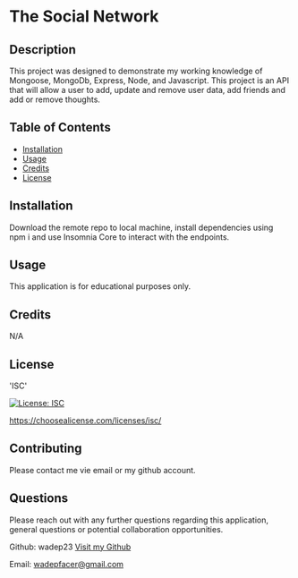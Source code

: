 # The Social Network
        
## Description
        
This project was designed to demonstrate my working knowledge of Mongoose, MongoDb, Express, Node, and Javascript. This project is an API that will allow a user to add, update and remove user data, add friends and add or remove thoughts.
        
## Table of Contents
        
* [Installation](#installation)
* [Usage](#usage)
* [Credits](#credits)
* [License](#license)
        
## Installation
        
Download the remote repo to local machine, install dependencies using npm i and use Insomnia Core to interact with the endpoints.
        
## Usage
        
This application is for educational purposes only.
        
## Credits
        
N/A
                        
## License

'ISC'

[![License: ISC](https://img.shields.io/badge/License-ISC-blue.svg)](https://opensource.org/licenses/ISC)

https://choosealicense.com/licenses/isc/
        
## Contributing

Please contact me vie email or my github account.

## Questions

Please reach out with any further questions regarding this application, general questions or potential collaboration opportunities.

Github: wadep23
[Visit my Github](https://www.github.com/wadep23)

Email: wadepfacer@gmail.com